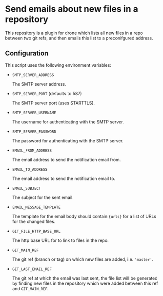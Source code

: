 # Send emails about new files in a repository

This repository is a plugin for drone which lists all new files in a repo
between two git refs, and then emails this list to a preconifgured address.

## Configuration

This script uses the following environment variables:

* `SMTP_SERVER_ADDRESS`

    The SMTP server address.

* `SMTP_SERVER_PORT` (defaults to 587)
   
   The SMTP server port (uses STARTTLS).

* `SMTP_SERVER_USERNAME`

   The username for authenticating with the SMTP server.

* `SMTP_SERVER_PASSWORD`

   The password for authenticating with the SMTP server.

* `EMAIL_FROM_ADDRESS`

   The email address to send the notification email from.

* `EMAIL_TO_ADDRESS`

   The email address to send the notification email to.

* `EMAIL_SUBJECT`

   The subject for the sent email.

* `EMAIL_MESSAGE_TEMPLATE`

   The template for the email body should contain `{urls}` for a list of URLs
   for the changed files.

* `GIT_FILE_HTTP_BASE_URL`

   The http base URL for to link to files in the repo.

* `GIT_MAIN_REF`

   The git ref (branch or tag) on which new files are added, i.e. `'master'`.

* `GIT_LAST_EMAIL_REF`

   The git ref at which the email was last sent, the file list will be
   generated by finding new files in the repository which were added between
   this ref and `GIT_MAIN_REF`.
